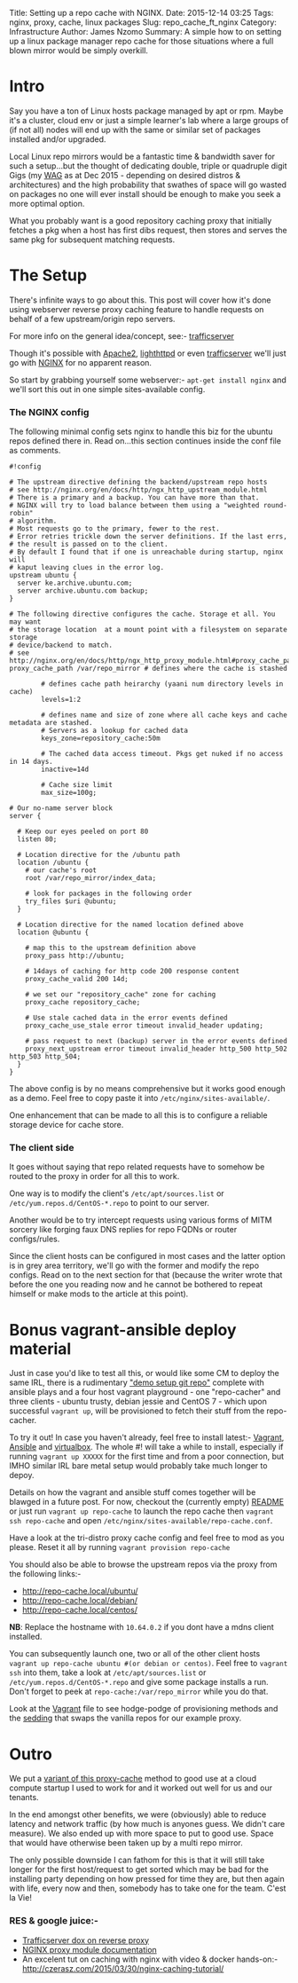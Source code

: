 Title: Setting up a repo cache with NGINX.
Date: 2015-12-14 03:25
Tags: nginx, proxy, cache, linux packages
Slug: repo_cache_ft_nginx
Category: Infrastructure
Author: James Nzomo
Summary: A simple how to on setting up a linux package manager repo cache for those situations where a full blown mirror would be simply overkill.


# Intro
Say you have a ton of Linux hosts package managed by apt or rpm. Maybe it's
a cluster, cloud env or just a simple learner's lab where a large groups of
(if not all) nodes will end up with the same or similar set of packages
installed and/or upgraded.

Local Linux repo mirrors would be a fantastic time & bandwidth saver for such
a setup...but the thought of dedicating double, triple or quadruple digit Gigs
(my [WAG](pages/glossary#wag) as at Dec 2015 - depending on desired distros & architectures)
and the high probability that swathes of space will go wasted on packages
no one will ever install should be enough to make you seek a more optimal
option.

What you probably want is a good repository caching proxy that initially fetches
a pkg when a host has first dibs request, then stores and serves the same pkg
for subsequent matching requests.

# The Setup
There's infinite ways to go about this. This post will cover how it's done using
webserver reverse proxy caching feature to handle requests on behalf of a few
upstream/origin repo servers.

For more info on the general idea/concept, see:-
[trafficserver][trafficserver_dox]

Though it's possible with
[Apache2](https://httpd.apache.org/docs/2.4/caching.html),
[lighthttpd](http://redmine.lighttpd.net/projects/1/wiki/Docs_ModCache) or even
[trafficserver](http://trafficserver.apache.org) we'll just go with
[NGINX](https://www.nginx.com/blog/nginx-caching-guide/) for no apparent reason.

So start by grabbing yourself some webserver:- `apt-get install nginx` and we'll sort this
out in one simple sites-available config.

### The NGINX config
The following minimal config sets nginx to handle this biz for the ubuntu
repos defined there in. Read on...this section continues inside the conf file as comments.

    #!config

    # The upstream directive defining the backend/upstream repo hosts
    # see http://nginx.org/en/docs/http/ngx_http_upstream_module.html
    # There is a primary and a backup. You can have more than that.
    # NGINX will try to load balance between them using a "weighted round-robin"
    # algorithm.
    # Most requests go to the primary, fewer to the rest.
    # Error retries trickle down the server definitions. If the last errs,
    # the result is passed on to the client.
    # By default I found that if one is unreachable during startup, nginx will
    # kaput leaving clues in the error log.
    upstream ubuntu {
      server ke.archive.ubuntu.com;
      server archive.ubuntu.com backup;
    }

    # The following directive configures the cache. Storage et all. You may want
    # the storage location  at a mount point with a filesystem on separate storage
    # device/backend to match.
    # see http://nginx.org/en/docs/http/ngx_http_proxy_module.html#proxy_cache_path.
    proxy_cache_path /var/repo_mirror # defines where the cache is stashed

            # defines cache path heirarchy (yaani num directory levels in cache)
            levels=1:2

            # defines name and size of zone where all cache keys and cache metadata are stashed.
            # Servers as a lookup for cached data
            keys_zone=repository_cache:50m

            # The cached data access timeout. Pkgs get nuked if no access in 14 days.
            inactive=14d

            # Cache size limit
            max_size=100g;

    # Our no-name server block
    server {

      # Keep our eyes peeled on port 80
      listen 80;

      # Location directive for the /ubuntu path
      location /ubuntu {
        # our cache's root
        root /var/repo_mirror/index_data;

        # look for packages in the following order
        try_files $uri @ubuntu;
      }

      # Location directive for the named location defined above
      location @ubuntu {

        # map this to the upstream definition above
        proxy_pass http://ubuntu;

        # 14days of caching for http code 200 response content
        proxy_cache_valid 200 14d;

        # we set our "repository_cache" zone for caching
        proxy_cache repository_cache;

        # Use stale cached data in the error events defined
        proxy_cache_use_stale error timeout invalid_header updating;

        # pass request to next (backup) server in the error events defined
        proxy_next_upstream error timeout invalid_header http_500 http_502 http_503 http_504;
      }
    }

The above config is by no means comprehensive but it works good enough as a demo. Feel free
to copy paste it into `/etc/nginx/sites-available/`.

One enhancement that can be made to all this is to configure a reliable storage device for
cache store.

### The client side
It goes without saying that repo related requests have to somehow be routed to the
proxy in order for all this to work.

One way is to modify the client's `/etc/apt/sources.list` or `/etc/yum.repos.d/CentOS-*.repo`
to point to our server.

Another would be to try intercept requests using various forms of MITM sorcery
like forging faux DNS replies for repo FQDNs or router configs/rules.

Since the client hosts can be configured in most cases and the latter
option is in grey area territory, we'll go with the former and modify the
repo configs. Read on to the next section for that (because the writer wrote
that before the one you reading now and he cannot be bothered to repeat
himself or make mods to the article at this point).

# Bonus vagrant-ansible deploy material
Just in case you'd like to test all this, or would like some CM to deploy the same
IRL, there is a rudimentary
["demo setup git repo"](https://github.com/mrmoje/repo_cache_plays_staring_nginx)
complete with ansible plays and a four host vagrant playground - one "repo-cacher"
and three clients - ubuntu trusty, debian jessie and CentOS 7 - which upon successful
`vagrant up`, will be provisioned to fetch their stuff from the repo-cacher.

To try it out! In case you haven't already, feel free to install latest:-
[Vagrant](https://www.vagrantup.com/downloads),
[Ansible](https://docs.ansible.com/ansible/intro_installation.html) and
[virtualbox](https://www.virtualbox.org/wiki/Downloads).
The whole #! will take a while to install, especially if running `vagrant up XXXXX`
for the first time and from a poor connection, but IMHO similar IRL bare metal
setup would probably take much longer to depoy.

Details on how the vagrant and ansible stuff comes together will be blawged in a future
post. For now, checkout the (currently empty)
[README](https://github.com/mrmoje/repo_cache_plays_staring_nginx/blob/master/README.md)
or just run `vagrant up repo-cache` to launch the repo cache then `vagrant ssh repo-cache`
and open `/etc/nginx/sites-available/repo-cache.conf`.

Have a look at the tri-distro proxy cache config and feel free to mod as you please.
Reset it all by running `vagrant provision repo-cache`

You should also be able to browse the upstream repos via the proxy from the following links:-

 - <http://repo-cache.local/ubuntu/>
 - <http://repo-cache.local/debian/>
 - <http://repo-cache.local/centos/>

__NB__: Replace the hostname with `10.64.0.2` if you dont have a mdns client installed.


You can subsequently launch one, two or all of the other client hosts
`vagrant up repo-cache ubuntu #(or debian or centos)`. Feel free to `vagrant ssh` into
them, take a look at `/etc/apt/sources.list` or `/etc/yum.repos.d/CentOS-*.repo` and
give some package installs a run. Don't forget to peek at `repo-cache:/var/repo_mirror`
while you do that.

Look at the [Vagrant](https://github.com/mrmoje/repo_cache_plays_ft_nginx/blob/master/Vagrantfile)
file to see hodge-podge of provisioning methods and the
[sedding](https://www.gnu.org/software/sed/manual/sed.html) that swaps the vanilla repos
for our example proxy.


# Outro
We put a [variant of this proxy-cache](https://github.com/kili/playbooks/blob/master/playbooks/repository_cache.yaml)
method to good use at a cloud compute startup I used to work for and it worked
out well for us and our tenants.

In the end amongst other benefits, we were (obviously) able to reduce latency and
network traffic (by how much is anyones guess. We didn't care measure).
We also ended up with more space to put to good use. Space that would have otherwise
been taken up by a multi repo mirror.

The only possible downside I can fathom for this is that it will still
take longer for the first host/request to get sorted which may be bad for
the installing party depending on how pressed for time they are, but then again
with life, every now and then, somebody has to take one for the team. C'est la Vie!

### RES & google juice:-
  - [Trafficserver dox on reverse proxy][trafficserver_dox]
  - [NGINX proxy module documentation][NGINX_proxy_dox]
  - An excelent tut on caching with nginx with video & docker hands-on:- <http://czerasz.com/2015/03/30/nginx-caching-tutorial/>

[trafficserver_dox]:(https://trafficserver.readthedocs.org/en/5.3.x/admin/reverse-proxy-http-redirects.en.html)
[NGINX_proxy_dox]:(http://nginx.org/en/docs/http/ngx_http_proxy_module.html)
[NGINX_cache_guide]:(https://www.nginx.com/blog/nginx-caching-guide/)

[arbitrary case-insensitive reference text]: https://www.mozilla.org
